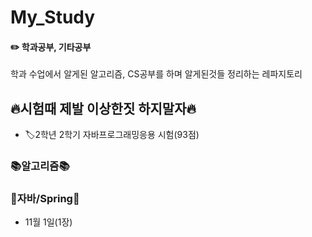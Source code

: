 # My_Study
#### ✏️ 학과공부, 기타공부
학과 수업에서 알게된 알고리즘, CS공부를 하며 알게된것들 정리하는 레파지토리

## 🔥시험때 제발 이상한짓 하지말자🔥
* 🏷️2학년 2학기 자바프로그래밍응용 시험(93점)

### 📚알고리즘📚

### 🐸자바/Spring🐸
* 11월 1일(1장)

